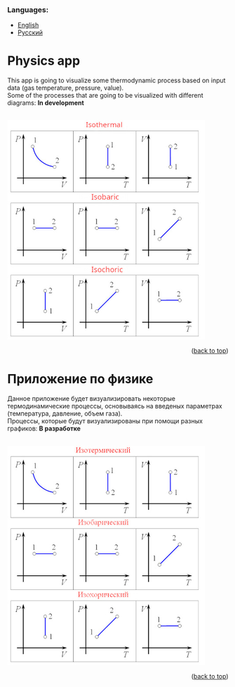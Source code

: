 ### Languages:
+ [English](#physics-app)
+ [Русский](#приложение-по-физике)

# Physics app
This app is going to visualize some thermodynamic process based on input data (gas temperature, pressure, value). \
Some of the processes that are going to be visualized with different diagrams: **In development**
<!-- * Isobaric
* Isochoric
* Isothermal
* Adiabatic
* Polytropic -->
\
<a href="https://github.com/TerraBoii/physics_app">
    <img src="github_images/Isoprocess_eng.jpg" title="Iso processes">
</a>

<p align="right">(<a href="#top" title="to the top of the page">back to top</a>)</p>


# Приложение по физике
Данное приложение будет визуализировать некоторые термодинамические процессы, основываясь на введеных параметрах (температура, давление, объем газа). \
Процессы, которые будут визуализированы при помощи разных графиков: **В разработке**
<!-- * Изобарный
* Изотермический
* Изохорный
* Адиабатный
* Поилитропный --> 
\
<a href="https://github.com/TerraBoii/physics_app">
    <img src="github_images/Isoprocess_ru.jpg" title="Изопроцессы">
</a>

<p align="right">(<a href="#top" title="to the top of the page">back to top</a>)</p>